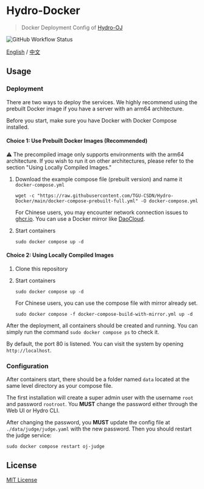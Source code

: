 # Hydro-Docker

> Docker Deployment Config of [Hydro-OJ](https://github.com/hydro-dev/Hydro)

![GitHub Workflow Status](https://img.shields.io/github/actions/workflow/status/TGU-CSDN/Hydro-Docker/build.yml?branch=main)

[English](./README.md) / [中文](./README-ZH.md)

## Usage

### Deployment

There are two ways to deploy the services. We highly recommend using the prebuilt Docker image if you have a server with an arm64 architecture.

Before you start, make sure you have Docker with Docker Compose installed.

#### Choice 1: Use Prebuilt Docker Images (Recommended)

⚠️ The precompiled image only supports environments with the arm64 architecture. If you wish to run it on other architectures, please refer to the section "Using Locally Compiled Images."

1. Download the example compose file (prebuilt version) and name it `docker-compose.yml`

    ```shell
    wget -c "https://raw.githubusercontent.com/TGU-CSDN/Hydro-Docker/main/docker-compose-prebuilt-full.yml" -O docker-compose.yml
    ```

    For Chinese users, you may encounter network connection issues to [ghcr.io](https://ghcr.io). You can use a Docker mirror like [DaoCloud](https://github.com/DaoCloud/public-image-mirror).

2. Start containers

    ```shell
    sudo docker compose up -d
    ```

#### Choice 2: Using Locally Compiled Images

1. Clone this repository
2. Start containers

    ```shell
    sudo docker compose up -d
    ```

    For Chinese users, you can use the compose file with mirror already set.

    ```shell
    sudo docker compose -f docker-compose-build-with-mirror.yml up -d
    ```

After the deployment, all containers should be created and running. You can simply run the command `sudo docker compose ps` to check it.

By default, the port 80 is listened. You can visit the system by opening `http://localhost`.

### Configuration

After containers start, there should be a folder named `data` located at the same level directory as your compose file.

The first installation will create a super admin user with the username `root` and password `rootroot`. You **MUST** change the password either through the Web UI or Hydro CLI.

After changing the password, you **MUST** update the config file at `./data/judge/judge.yaml` with the new password. Then you should restart the judge service:

```shell
sudo docker compose restart oj-judge
```

## License

[MIT License](./LICENSE)
